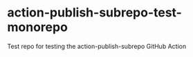 # action-publish-subrepo-test-monorepo
Test repo for testing the action-publish-subrepo GitHub Action
